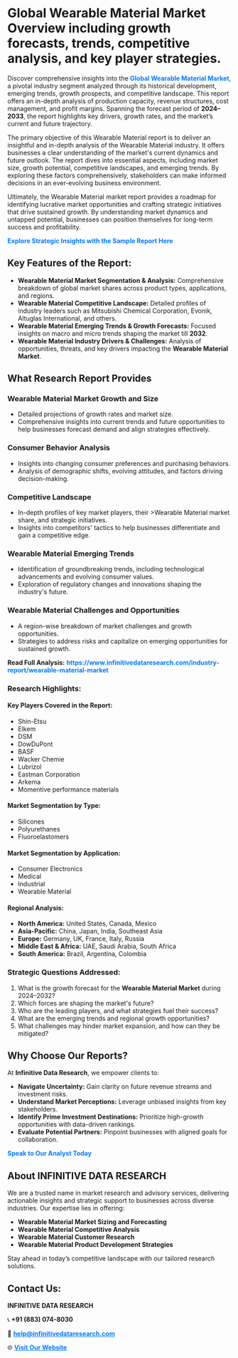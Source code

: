 <h1>Global Wearable Material Market Overview including growth forecasts, trends, competitive analysis, and key player strategies.</h1>
<p>
Discover comprehensive insights into the 
<a href="https://www.infinitivedataresearch.com/industry-report/wearable-material-market" rel="dofollow" style="color: #007BFF; text-decoration: none;"><strong>Global Wearable Material Market</strong></a>, a pivotal industry segment analyzed through its historical development, emerging trends, growth prospects, and competitive landscape. This report offers an in-depth analysis of production capacity, revenue structures, cost management, and profit margins. Spanning the forecast period of <strong>2024–2033</strong>, the report highlights key drivers, growth rates, and the market’s current and future trajectory.
</p>
<p>
The primary objective of this Wearable Material report is to deliver an insightful and in-depth analysis of the Wearable Material industry. It offers businesses a clear understanding of the market's current dynamics and future outlook. The report dives into essential aspects, including market size, growth potential, competitive landscapes, and emerging trends. By exploring these factors comprehensively, stakeholders can make informed decisions in an ever-evolving business environment.
</p>
<p>
Ultimately, the Wearable Material market report provides a roadmap for identifying lucrative market opportunities and crafting strategic initiatives that drive sustained growth. By understanding market dynamics and untapped potential, businesses can position themselves for long-term success and profitability.
</p>
<p>
<a href="https://www.infinitivedataresearch.com/request-sample/reportId=111135" style="color: #007BFF; text-decoration: none;"><strong>Explore Strategic Insights with the Sample Report Here</strong></a>
</p>

<h2>Key Features of the Report:</h2>
<ul>
<li><strong>Wearable Material Market Segmentation & Analysis:</strong> Comprehensive breakdown of global market shares across product types, applications, and regions.</li>
<li><strong>Wearable Material Competitive Landscape:</strong> Detailed profiles of industry leaders such as Mitsubishi Chemical Corporation, Evonik, Altuglas International, and others.</li>
<li><strong>Wearable Material Emerging Trends & Growth Forecasts:</strong> Focused insights on macro and micro trends shaping the market till <strong>2032</strong>.</li>
<li><strong>Wearable Material Industry Drivers & Challenges:</strong> Analysis of opportunities, threats, and key drivers impacting the <strong>Wearable Material Market</strong>.</li>
</ul>

<h2>What Research Report Provides</h2>
<h3>Wearable Material Market Growth and Size</h3>
<ul>
<li>Detailed projections of growth rates and market size.</li>
<li>Comprehensive insights into current trends and future opportunities to help businesses forecast demand and align strategies effectively.</li>
</ul>

<h3>Consumer Behavior Analysis</h3>
<ul>
<li>Insights into changing consumer preferences and purchasing behaviors.</li>
<li>Analysis of demographic shifts, evolving attitudes, and factors driving decision-making.</li>
</ul>

<h3>Competitive Landscape</h3>
<ul>
<li>In-depth profiles of key market players, their >Wearable Material market share, and strategic initiatives.</li>
<li>Insights into competitors' tactics to help businesses differentiate and gain a competitive edge.</li>
</ul>

<h3>Wearable Material Emerging Trends</h3>
<ul>
<li>Identification of groundbreaking trends, including technological advancements and evolving consumer values.</li>
<li>Exploration of regulatory changes and innovations shaping the industry's future.</li>
</ul>

<h3>Wearable Material Challenges and Opportunities</h3>
<ul>
<li>A region-wise breakdown of market challenges and growth opportunities.</li>
<li>Strategies to address risks and capitalize on emerging opportunities for sustained growth.</li>
</ul>
<p><strong>Read Full Analysis:</strong> <a href="https://www.infinitivedataresearch.com/industry-report/wearable-material-market" rel="dofollow" style="color: #007BFF; text-decoration: none;"><strong>https://www.infinitivedataresearch.com/industry-report/wearable-material-market</strong></a></p>
<h3>Research Highlights:</h3>
<h4>Key Players Covered in the Report:</h4>
<ul><li>Shin-Etsu</li><li>Elkem</li><li>DSM</li><li>DowDuPont</li><li>BASF</li><li>Wacker Chemie</li><li>Lubrizol</li><li>Eastman Corporation</li><li>Arkema</li><li>Momentive performance materials</li></ul>
<h4>Market Segmentation by Type:</h4>
<ul><li>Silicones</li><li>Polyurethanes</li><li>Fluoroelastomers</li></ul>
<h4>Market Segmentation by Application:</h4>
<ul><li>Consumer Electronics</li><li>Medical</li><li>Industrial</li><li>Wearable Material</li></ul>

<h4>Regional Analysis:</h4>
<ul>
<li><strong>North America:</strong> United States, Canada, Mexico</li>
<li><strong>Asia-Pacific:</strong> China, Japan, India, Southeast Asia</li>
<li><strong>Europe:</strong> Germany, UK, France, Italy, Russia</li>
<li><strong>Middle East & Africa:</strong> UAE, Saudi Arabia, South Africa</li>
<li><strong>South America:</strong> Brazil, Argentina, Colombia</li>
</ul>

<h3>Strategic Questions Addressed:</h3>
<ol>
<li>What is the growth forecast for the <strong>Wearable Material Market</strong> during 2024–2032?</li>
<li>Which forces are shaping the market's future?</li>
<li>Who are the leading players, and what strategies fuel their success?</li>
<li>What are the emerging trends and regional growth opportunities?</li>
<li>What challenges may hinder market expansion, and how can they be mitigated?</li>
</ol>

<h2>Why Choose Our Reports?</h2>
<p>At <strong>Infinitive Data Research</strong>, we empower clients to:</p>
<ul>
<li><strong>Navigate Uncertainty:</strong> Gain clarity on future revenue streams and investment risks.</li>
<li><strong>Understand Market Perceptions:</strong> Leverage unbiased insights from key stakeholders.</li>
<li><strong>Identify Prime Investment Destinations:</strong> Prioritize high-growth opportunities with data-driven rankings.</li>
<li><strong>Evaluate Potential Partners:</strong> Pinpoint businesses with aligned goals for collaboration.</li>
</ul>
<p><a href="https://www.infinitivedataresearch.com/industry-report/wearable-material-market" rel="dofollow" style="color: #007BFF; text-decoration: none;"><strong>Speak to Our Analyst Today</strong></a></p>

<h2>About INFINITIVE DATA RESEARCH</h2>
<p>We are a trusted name in market research and advisory services, delivering actionable insights and strategic support to businesses across diverse industries. Our expertise lies in offering:</p>
<ul>
<li><strong>Wearable Material Market Sizing and Forecasting</strong></li>
<li><strong>Wearable Material Competitive Analysis</strong></li>
<li><strong>Wearable Material Customer Research</strong></li>
<li><strong>Wearable Material Product Development Strategies</strong></li>
</ul>
<p>Stay ahead in today’s competitive landscape with our tailored research solutions.</p>

<h2>Contact Us:</h2>
<p><strong>INFINITIVE DATA RESEARCH</strong></p>
<p>📞 <strong>+91 (883) 074-8030</strong></p>
<p>📧 <strong><a href="mailto:help@infinitivedataresearch.com" style="color: #007BFF;">help@infinitivedataresearch.com</a></strong></p>
<p>🌐 <strong><a href="https://www.infinitivedataresearch.com" rel="dofollow" style="color: #007BFF;">Visit Our Website</a></strong></p>